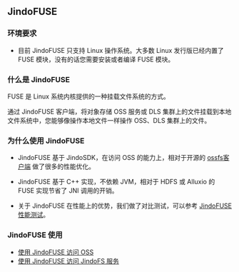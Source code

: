 ## JindoFUSE

### 环境要求
* 目前 JindoFUSE 只支持 Linux 操作系统。大多数 Linux 发行版已经内置了 FUSE 模块，没有的话您需要安装或者编译 FUSE 模块。

### 什么是 JindoFUSE

FUSE 是 Linux 系统内核提供的一种挂载文件系统的方式。

通过 JindoFUSE 客户端，将对象存储 OSS 服务或 DLS 集群上的文件挂载到本地文件系统中，您能够像操作本地文件一样操作 OSS、DLS 集群上的文件。


### 为什么使用 JindoFUSE

* JindoFUSE 基于 JindoSDK，在访问 OSS 的能力上，相对于开源的 [ossfs客户端](https://github.com/aliyun/ossfs) 做了很多的性能优化。

* JindoFUSE 基于 C++ 实现，不依赖 JVM，相对于 HDFS 或 Alluxio 的 FUSE 实现节省了 JNI 调用的开销。

* 关于 JindoFUSE 在性能上的优势，我们做了对比测试，可以参考 [JindoFUSE 性能测试](jindo_fuse_benchmark.md)。


### JindoFUSE 使用

* [使用 JindoFUSE 访问 OSS](jindo_fuse_on_oss.md)
* [使用 JindoFUSE 访问 JindoFS 服务](../v4/cn/jindo_fuse/jindo_fuse_on_dls.md)
